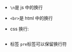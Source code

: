 - `\n`是 js 中的换行
- `<br>`是 html 中的换行

- css 换行:

```white-space:pre-line //合并空格，但保留换行

```

- 标签
  `pre`标签可以保留换行符
